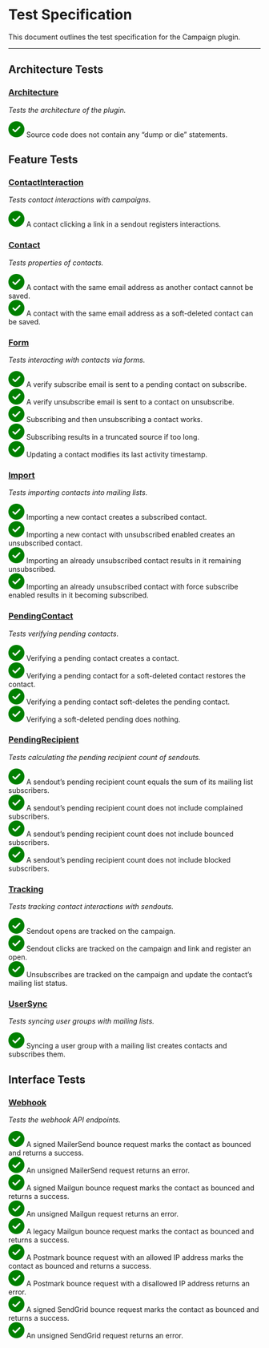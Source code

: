 # Test Specification

This document outlines the test specification for the Campaign plugin.

---

## Architecture Tests

### [Architecture](pest/Architecture/ArchitectureTest.php)

_Tests the architecture of the plugin._

![Pass](https://raw.githubusercontent.com/putyourlightson/craft-generate-test-spec/main/icons/pass.svg) Source code does not contain any “dump or die” statements.  

## Feature Tests

### [ContactInteraction](pest/Feature/ContactInteractionTest.php)

_Tests contact interactions with campaigns._

![Pass](https://raw.githubusercontent.com/putyourlightson/craft-generate-test-spec/main/icons/pass.svg) A contact clicking a link in a sendout registers interactions.  

### [Contact](pest/Feature/ContactTest.php)

_Tests properties of contacts._

![Pass](https://raw.githubusercontent.com/putyourlightson/craft-generate-test-spec/main/icons/pass.svg) A contact with the same email address as another contact cannot be saved.  
![Pass](https://raw.githubusercontent.com/putyourlightson/craft-generate-test-spec/main/icons/pass.svg) A contact with the same email address as a soft-deleted contact can be saved.  

### [Form](pest/Feature/FormTest.php)

_Tests interacting with contacts via forms._

![Pass](https://raw.githubusercontent.com/putyourlightson/craft-generate-test-spec/main/icons/pass.svg) A verify subscribe email is sent to a pending contact on subscribe.  
![Pass](https://raw.githubusercontent.com/putyourlightson/craft-generate-test-spec/main/icons/pass.svg) A verify unsubscribe email is sent to a contact on unsubscribe.  
![Pass](https://raw.githubusercontent.com/putyourlightson/craft-generate-test-spec/main/icons/pass.svg) Subscribing and then unsubscribing a contact works.  
![Pass](https://raw.githubusercontent.com/putyourlightson/craft-generate-test-spec/main/icons/pass.svg) Subscribing results in a truncated source if too long.  
![Pass](https://raw.githubusercontent.com/putyourlightson/craft-generate-test-spec/main/icons/pass.svg) Updating a contact modifies its last activity timestamp.  

### [Import](pest/Feature/ImportTest.php)

_Tests importing contacts into mailing lists._

![Pass](https://raw.githubusercontent.com/putyourlightson/craft-generate-test-spec/main/icons/pass.svg) Importing a new contact creates a subscribed contact.  
![Pass](https://raw.githubusercontent.com/putyourlightson/craft-generate-test-spec/main/icons/pass.svg) Importing a new contact with unsubscribed enabled creates an unsubscribed contact.  
![Pass](https://raw.githubusercontent.com/putyourlightson/craft-generate-test-spec/main/icons/pass.svg) Importing an already unsubscribed contact results in it remaining unsubscribed.  
![Pass](https://raw.githubusercontent.com/putyourlightson/craft-generate-test-spec/main/icons/pass.svg) Importing an already unsubscribed contact with force subscribe enabled results in it becoming subscribed.  

### [PendingContact](pest/Feature/PendingContactTest.php)

_Tests verifying pending contacts._

![Pass](https://raw.githubusercontent.com/putyourlightson/craft-generate-test-spec/main/icons/pass.svg) Verifying a pending contact creates a contact.  
![Pass](https://raw.githubusercontent.com/putyourlightson/craft-generate-test-spec/main/icons/pass.svg) Verifying a pending contact for a soft-deleted contact restores the contact.  
![Pass](https://raw.githubusercontent.com/putyourlightson/craft-generate-test-spec/main/icons/pass.svg) Verifying a pending contact soft-deletes the pending contact.  
![Pass](https://raw.githubusercontent.com/putyourlightson/craft-generate-test-spec/main/icons/pass.svg) Verifying a soft-deleted pending does nothing.  

### [PendingRecipient](pest/Feature/PendingRecipientTest.php)

_Tests calculating the pending recipient count of sendouts._

![Pass](https://raw.githubusercontent.com/putyourlightson/craft-generate-test-spec/main/icons/pass.svg) A sendout’s pending recipient count equals the sum of its mailing list subscribers.  
![Pass](https://raw.githubusercontent.com/putyourlightson/craft-generate-test-spec/main/icons/pass.svg) A sendout’s pending recipient count does not include complained subscribers.  
![Pass](https://raw.githubusercontent.com/putyourlightson/craft-generate-test-spec/main/icons/pass.svg) A sendout’s pending recipient count does not include bounced subscribers.  
![Pass](https://raw.githubusercontent.com/putyourlightson/craft-generate-test-spec/main/icons/pass.svg) A sendout’s pending recipient count does not include blocked subscribers.  

### [Tracking](pest/Feature/TrackingTest.php)

_Tests tracking contact interactions with sendouts._

![Pass](https://raw.githubusercontent.com/putyourlightson/craft-generate-test-spec/main/icons/pass.svg) Sendout opens are tracked on the campaign.  
![Pass](https://raw.githubusercontent.com/putyourlightson/craft-generate-test-spec/main/icons/pass.svg) Sendout clicks are tracked on the campaign and link and register an open.  
![Pass](https://raw.githubusercontent.com/putyourlightson/craft-generate-test-spec/main/icons/pass.svg) Unsubscribes are tracked on the campaign and update the contact’s mailing list status.  

### [UserSync](pest/Feature/UserSyncTest.php)

_Tests syncing user groups with mailing lists._

![Pass](https://raw.githubusercontent.com/putyourlightson/craft-generate-test-spec/main/icons/pass.svg) Syncing a user group with a mailing list creates contacts and subscribes them.  

## Interface Tests

### [Webhook](pest/Interface/WebhookTest.php)

_Tests the webhook API endpoints._

![Pass](https://raw.githubusercontent.com/putyourlightson/craft-generate-test-spec/main/icons/pass.svg) A signed MailerSend bounce request marks the contact as bounced and returns a success.  
![Pass](https://raw.githubusercontent.com/putyourlightson/craft-generate-test-spec/main/icons/pass.svg) An unsigned MailerSend request returns an error.  
![Pass](https://raw.githubusercontent.com/putyourlightson/craft-generate-test-spec/main/icons/pass.svg) A signed Mailgun bounce request marks the contact as bounced and returns a success.  
![Pass](https://raw.githubusercontent.com/putyourlightson/craft-generate-test-spec/main/icons/pass.svg) An unsigned Mailgun request returns an error.  
![Pass](https://raw.githubusercontent.com/putyourlightson/craft-generate-test-spec/main/icons/pass.svg) A legacy Mailgun bounce request marks the contact as bounced and returns a success.  
![Pass](https://raw.githubusercontent.com/putyourlightson/craft-generate-test-spec/main/icons/pass.svg) A Postmark bounce request with an allowed IP address marks the contact as bounced and returns a success.  
![Pass](https://raw.githubusercontent.com/putyourlightson/craft-generate-test-spec/main/icons/pass.svg) A Postmark bounce request with a disallowed IP address returns an error.  
![Pass](https://raw.githubusercontent.com/putyourlightson/craft-generate-test-spec/main/icons/pass.svg) A signed SendGrid bounce request marks the contact as bounced and returns a success.  
![Pass](https://raw.githubusercontent.com/putyourlightson/craft-generate-test-spec/main/icons/pass.svg) An unsigned SendGrid request returns an error.  
